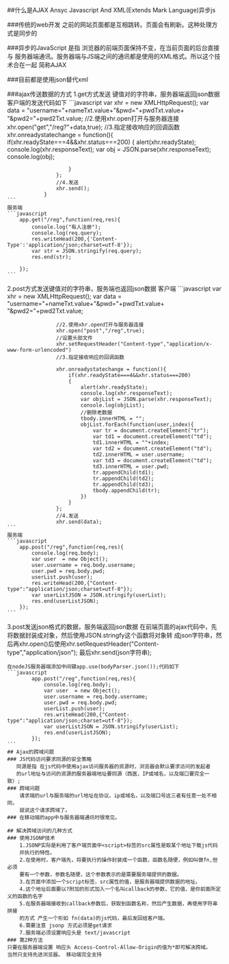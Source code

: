 ##什么是AJAX Ansyc Javascript And XML(Extends Mark Language)异步js

###传统的web开发 之前的网站页面都是互相跳转。页面会有刷新。这种处理方式是同步的

###异步的JavaScript 是指 浏览器的前端页面保持不变，在当前页面的后台直接与
服务器端通讯。服务器端与JS端之间的通讯都是使用的XML格式。所以这个技术合在一起
简称AJAX

###目前都是使用json替代xml

###ajax传送数据的方式
1.get方式发送 键值对的字符串，服务器端返回json数据
    客户端的发送代码如下
    ```javascript
        var xhr = new XMLHttpRequest();
                    var data = "username="+nameTxt.value+"&pwd="+pwdTxt.value+
                            "&pwd2="+pwd2Txt.value;
                    //2.使用xhr.open打开与服务器连接
                    xhr.open("get","/reg?"+data,true);
                    //3.指定接收响应的回调函数
                    xhr.onreadystatechange = function(){
                        if(xhr.readyState===4&&xhr.status===200)
                        {
                            alert(xhr.readyState);
                            console.log(xhr.responseText);
                            var obj = JSON.parse(xhr.responseText);
                            console.log(obj);

                        }
                    };
                    //4.发送
                    xhr.send();
                }
    ```
    服务端
    ```javascript
        app.get("/reg",function(req,res){
            console.log("有人注册");
            console.log(req.query);
            res.writeHead(200,{'Content-Type':'application/json;charset=utf-8'});
            var str = JSON.stringify(req.query);
            res.end(str);

        });
    ```
2.post方式发送键值对的字符串，服务端也返回json数据
    客户端
    ```javascript
         var xhr = new XMLHttpRequest();
                    var data = "username="+nameTxt.value+"&pwd="+pwdTxt.value+
                            "&pwd2="+pwd2Txt.value;

                    //2.使用xhr.open打开与服务器连接
                    xhr.open("post","/reg",true);
                    //设置头部文件
                    xhr.setRequestHeader("Content-type","application/x-www-form-urlencoded")
                    //3.指定接收响应的回调函数

                    xhr.onreadystatechange = function(){
                        if(xhr.readyState===4&&xhr.status===200)
                        {
                            alert(xhr.readyState);
                            console.log(xhr.responseText);
                            var objList = JSON.parse(xhr.responseText);
                            console.log(objList);
                            //删除老数据
                            tbody.innerHTML = "";
                            objList.forEach(function(user,index){
                                var tr = document.createElement("tr");
                                var td1 = document.createElement("td");
                                td1.innerHTML = ""+index;
                                var td2 = document.createElement("td");
                                td2.innerHTML = user.username;
                                var td3 = document.createElement("td");
                                td3.innerHTML = user.pwd;
                                tr.appendChild(td1);
                                tr.appendChild(td2);
                                tr.appendChild(td3);
                                tbody.appendChild(tr);
                            })
                        }
                    };
                    //4.发送
                    xhr.send(data);
    ```
    服务端
    ```javascript
        app.post("/reg",function(req,res){
            console.log(req.body);
            var user  = new Object();
            user.username = req.body.username;
            user.pwd = req.body.pwd;
            userList.push(user);
            res.writeHead(200,{"Content-type":"application/json;charset=utf-8"});
            var userListJSON = JSON.stringify(userList);
            res.end(userListJSON);
        });
    ```
3.post发送json格式的数据，服务端返回json数据
    在前端页面的ajax代码中，先将数据封装成对象，然后使用JSON.stringfy这个函数将对象转
    成json字符串，然后再xhr.open()后使用xhr.setRequestHeader("Content-type","application/json");
    最后xhr.send(json字符串);

    在nodeJS服务器端添加中间键app.use(bodyParser.json());代码如下
    ```javascript
            app.post("/reg",function(req,res){
                console.log(req.body);
                var user  = new Object();
                user.username = req.body.username;
                user.pwd = req.body.pwd;
                userList.push(user);
                res.writeHead(200,{"Content-type":"application/json;charset=utf-8"});
                var userListJSON = JSON.stringify(userList);
                res.end(userListJSON);
            });
    ```
    ## Ajax的跨域问题
    ### JS代码访问要求同源的安全策略
       同源是指 在js代码中使用ajax访问服务器的资源时，浏览器会默认要求访问的发起者
       的url地址与访问的资源的服务器端地址要同源（西医，IP或域名，以及端口要完全一致）;
    ### 跨域问题
        请求端的url与服务端的url地址在协议，ip或域名，以及端口号这三者有任意一处不相同，
        就说这个请求跨域了。
    ### 在移动端的app中与服务器端通讯时很常见。

    ## 解决跨域访问的几种方式
    ### 使用JSONP技术
        1.JSONP实际是利用了客户端页面中<script>标签的src属性是取某个地址下载js代码
        并执行的特性。
        2.在使用时，客户端先，将要执行的操作封装成一个函数，函数名随便，例如叫做fn,但必须
        要有一个参数，参数名随便，这个参数表示的是需要服务端提供的数据。
        3.在页面中添加一个script标签，src属性的值，是服务器端提供数据的地址。
        4.这个地址后面要以?附加的形式加入一个名叫callback的参数，它的值，是你前面所定义的函数的名字
        5.在服务器端接收到callback参数后，获取到函数名称，然后产生数据，再使用字符串拼接
        的方式 产生一个形如 fn(data)的js代码，最后发回给客户端。
        6.需要注意 jsonp 方式必须是get请求
        7.服务端必须设置响应头是 text/javascript
    ### 第2种方法
    只要在服务器端设置 响应头 Access-Control-Allow-Origin的值为*即可解决跨域。
    当然只支持先进浏览器。 移动端完全支持
